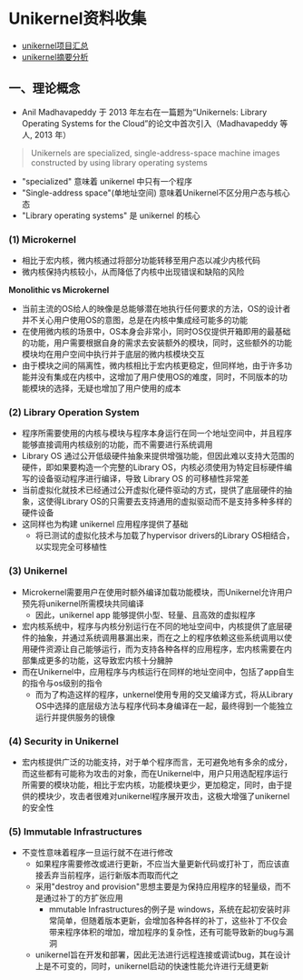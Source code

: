 # Unikernel资料收集

- [unikernel项目汇总](http://unikernel.org/projects/)
- [unikernel摘要分析](https://github.com/cetic/unikernels) 



## 一、理论概念

- Anil Madhavapeddy 于 2013 年左右在一篇题为“Unikernels: Library Operating Systems for the Cloud”的论文中首次引入（Madhavapeddy 等人, 2013 年）
> Unikernels are specialized, single-address-space machine images constructed by using library operating systems
- "specialized" 意味着 unikernel 中只有一个程序
- "Single-address space"(单地址空间) 意味着Unikernel不区分用户态与核心态
- "Library operating systems" 是 unikernel 的核心

### (1) Microkernel

- 相比于宏内核，微内核通过将部分功能转移至用户态以减少内核代码
- 微内核保持内核较小，从而降低了内核中出现错误和缺陷的风险

**Monolithic vs Microkernel**

- 当前主流的OS给人的映像是总能够潜在地执行任何要求的方法，OS的设计者并不关心用户使用OS的意图，总是在内核中集成经可能多的功能
- 在使用微内核的场景中，OS本身会非常小，同时OS仅提供开箱即用的最基础的功能，用户需要根据自身的需求去安装额外的模块，同时，这些额外的功能模块均在用户空间中执行并于底层的微内核模块交互
- 由于模块之间的隔离性，微内核相比于宏内核更稳定，但同样地，由于许多功能并没有集成在内核中，这增加了用户使用OS的难度，同时，不同版本的功能模块的选择，无疑也增加了用户使用的成本

### (2) Library Operation System

- 程序所需要使用的内核与模块与程序本身运行在同一个地址空间中，并且程序能够直接调用内核级别的功能，而不需要进行系统调用
- Library OS 通过公开低级硬件抽象来提供增强功能，但因此难以支持大范围的硬件，即如果要构造一个完整的Library OS，内核必须使用为特定目标硬件编写的设备驱动程序进行编译，导致 Library OS 的可移植性非常差
- 当前虚拟化就技术已经通过公开虚拟化硬件驱动的方式，提供了底层硬件的抽象，这使得Library OS的只需要去支持通用的虚拟驱动而不是支持多种多样的硬件设备
- 这同样也为构建 unikernel 应用程序提供了基础
  - 将已测试的虚拟化技术与加载了hypervisor drivers的Library OS相结合，以实现完全可移植性

### (3) Unikernel

- Microkernel需要用户在使用时额外编译加载功能模块，而Unikernel允许用户预先将unikernel所需模块共同编译
  - 因此，unikernel app 能够提供小型、轻量、且高效的虚拟程序
- 宏内核系统中，程序与内核分别运行在不同的地址空间中，内核提供了底层硬件的抽象，并通过系统调用暴漏出来，而在之上的程序依赖这些系统调用以使用硬件资源让自己能够运行，而为支持各种各样的应用程序，宏内核需要在内部集成更多的功能，这导致宏内核十分臃肿
- 而在Unikernel中，应用程序与内核运行在同样的地址空间中，包括了app自生的指令与os级别的指令
  - 而为了构造这样的程序，unkernel使用专用的交叉编译方式，将从Library OS中选择的底层级方法与程序代码本身编译在一起，最终得到一个能独立运行并提供服务的镜像

### (4) Security in Unikernel

- 宏内核提供广泛的功能支持，对于单个程序而言，无可避免地有多余的成分，而这些都有可能称为攻击的对象，而在Unikernel中，用户只用选配程序运行所需要的模块功能，相比于宏内核，功能模块更少，更加稳定，同时，由于提供的模块少，攻击者很难对unikernel程序展开攻击，这极大增强了unikernel的安全性

### (5) Immutable Infrastructures

- 不变性意味着程序一旦运行就不在进行修改
  - 如果程序需要修改或进行更新，不应当大量更新代码或打补丁，而应该直接丢弃当前程序，运行新版本而取而代之
  - 采用"destroy and provision"思想主要是为保持应用程序的轻量级，而不是通过补丁的方扩张应用
    - mmutable Infrastructures的例子是 windows，系统在起初安装时非常简单，但随着版本更新，会增加各种各样的补丁，这些补丁不仅会带来程序体积的增加，增加程序的复杂性，还有可能导致新的bug与漏洞
  - unikernel旨在开发和部署，因此无法进行远程连接或调试bug，其在设计上是不可变的，同时，unikernel启动的快速性能允许进行无缝更新

### 